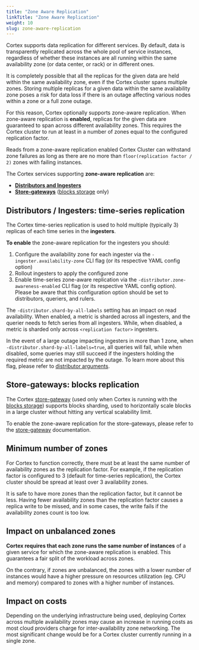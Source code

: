 ```yaml
---
title: "Zone Aware Replication"
linkTitle: "Zone Aware Replication"
weight: 10
slug: zone-aware-replication
---
```


Cortex supports data replication for different services. By default, data is transparently replicated across the whole pool of service instances, regardless of whether these instances are all running within the same availability zone (or data center, or rack) or in different ones.

It is completely possible that all the replicas for the given data are held within the same availability zone, even if the Cortex cluster spans multiple zones. Storing multiple replicas for a given data within the same availability zone poses a risk for data loss if there is an outage affecting various nodes within a zone or a full zone outage.

For this reason, Cortex optionally supports zone-aware replication. When zone-aware replication is **enabled**, replicas for the given data are guaranteed to span across different availability zones. This requires the Cortex cluster to run at least in a number of zones equal to the configured replication factor.

Reads from a zone-aware replication enabled Cortex Cluster can withstand zone failures as long as there are no more than `floor(replication factor / 2)` zones with failing instances.

The Cortex services supporting **zone-aware replication** are:

- **[Distributors and Ingesters](#distributors-and-ingesters-time-series-replication)**
- **[Store-gateways](#store-gateways-blocks-replication)** ([blocks storage](../blocks-storage/_index.md) only)

## Distributors / Ingesters: time-series replication

The Cortex time-series replication is used to hold multiple (typically 3) replicas of each time series in the **ingesters**.

**To enable** the zone-aware replication for the ingesters you should:

1. Configure the availability zone for each ingester via the `-ingester.availability-zone` CLI flag (or its respective YAML config option)
2. Rollout ingesters to apply the configured zone
3. Enable time-series zone-aware replication via the `-distributor.zone-awareness-enabled` CLI flag (or its respective YAML config option). Please be aware that this configuration option should be set to distributors, queriers, and rulers.

The `-distributor.shard-by-all-labels` setting has an impact on read availability. When enabled, a metric is sharded across all ingesters, and the querier needs to fetch series from all ingesters. While, when disabled, a metric is sharded only across `<replication factor>` ingesters.

In the event of a large outage impacting ingesters in more than 1 zone, when `-distributor.shard-by-all-labels=true`, all queries will fail, while when disabled, some queries may still succeed if the ingesters holding the required metric are not impacted by the outage. To learn more about this flag, please refer to [distributor arguments](../configuration/arguments.md#distributor).

## Store-gateways: blocks replication

The Cortex [store-gateway](../blocks-storage/store-gateway.md) (used only when Cortex is running with the [blocks storage](../blocks-storage/_index.md)) supports blocks sharding, used to horizontally scale blocks in a large cluster without hitting any vertical scalability limit.

To enable the zone-aware replication for the store-gateways, please refer to the [store-gateway](../blocks-storage/store-gateway.md#zone-awareness) documentation.

## Minimum number of zones

For Cortex to function correctly, there must be at least the same number of availability zones as the replication factor. For example, if the replication factor is configured to 3 (default for time-series replication), the Cortex cluster should be spread at least over 3 availability zones.

It is safe to have more zones than the replication factor, but it cannot be less. Having fewer availability zones than the replication factor causes a replica write to be missed, and in some cases, the write fails if the availability zones count is too low.

## Impact on unbalanced zones

**Cortex requires that each zone runs the same number of instances** of a given service for which the zone-aware replication is enabled. This guarantees a fair split of the workload across zones.

On the contrary, if zones are unbalanced, the zones with a lower number of instances would have a higher pressure on resources utilization (eg. CPU and memory) compared to zones with a higher number of instances.

## Impact on costs

Depending on the underlying infrastructure being used, deploying Cortex across multiple availability zones may cause an increase in running costs as most cloud providers charge for inter-availability zone networking. The most significant change would be for a Cortex cluster currently running in a single zone.

